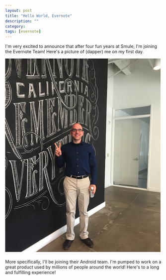 ```yaml
---
layout: post
title: "Hello World, Evernote"
description: ""
category: 
tags: [evernote]
---
```


I'm very excited to announce that after four fun years at Smule, I'm joining the Evernote Team! Here's a picture of (dapper) me on my first day.

<div>
	<img class="rounded-corners" style="max-width: 500px; border: 0px;" src="/assets/images/posts/2014-11-10/evernote.png"/>
	<p class="caption-text" style="line-height: 1.5em;  margin-bottom: 20px;"><strong></strong></p>
</div>

More specifically, I'll be joining their Android team. I'm pumped to work on a great product used by millions of people around the world! Here's to a long and fulfilling experience!
